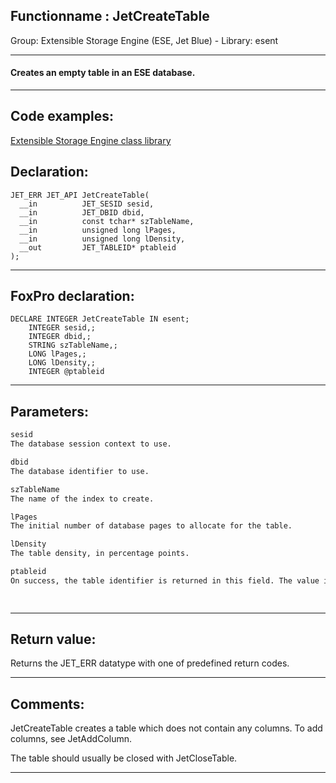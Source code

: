 <link rel="stylesheet" type="text/css" href="../../css/win32api.css">  
<link rel="stylesheet" href="https://cdnjs.cloudflare.com/ajax/libs/font-awesome/4.7.0/css/font-awesome.min.css">

## Functionname : JetCreateTable
Group: Extensible Storage Engine (ESE, Jet Blue) - Library: esent    
***  


#### Creates an empty table in an ESE database.

***  


## Code examples:
[Extensible Storage Engine class library](../../samples/sample_532.md)  

## Declaration:
```foxpro  
JET_ERR JET_API JetCreateTable(
  __in          JET_SESID sesid,
  __in          JET_DBID dbid,
  __in          const tchar* szTableName,
  __in          unsigned long lPages,
  __in          unsigned long lDensity,
  __out         JET_TABLEID* ptableid
);  
```  
***  


## FoxPro declaration:
```foxpro  
DECLARE INTEGER JetCreateTable IN esent;
	INTEGER sesid,;
	INTEGER dbid,;
	STRING szTableName,;
	LONG lPages,;
	LONG lDensity,;
	INTEGER @ptableid  
```  
***  


## Parameters:
```txt  
sesid
The database session context to use.

dbid
The database identifier to use.

szTableName
The name of the index to create.

lPages
The initial number of database pages to allocate for the table.

lDensity
The table density, in percentage points.

ptableid
On success, the table identifier is returned in this field. The value is undefined if the API does not return JET_errSuccess (0).

  
```  
***  


## Return value:
Returns the JET_ERR datatype with one of predefined return codes.  
***  


## Comments:
JetCreateTable creates a table which does not contain any columns. To add columns, see JetAddColumn.  
  
The table should usually be closed with JetCloseTable.  
  
  
  
***  


